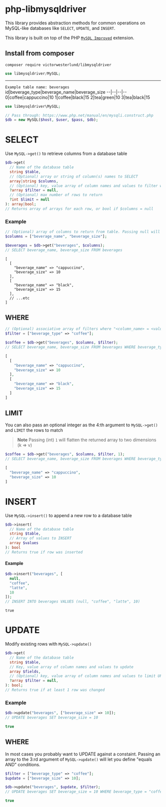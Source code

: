 # php-libmysqldriver

This library provides abstraction methods for common operations on MySQL-like databases like `SELECT`, `UPDATE`, and `INSERT`.

This library is built on top of the PHP [`MySQL Improved`](https://www.php.net/manual/en/book.mysqli.php) extension.

## Install from composer

```
composer require victorwesterlund/libmysqldriver
```

```php
use libmysqldriver/MySQL;
```

----

`Example table name: beverages`
id|beverage_type|beverage_name|beverage_size
--|--|--|--
0|coffee|cappuccino|10
1|coffee|black|15
2|tea|green|10
3|tea|black|15

```php
use libmysqldriver\MySQL;

// Pass through: https://www.php.net/manual/en/mysqli.construct.php
$db = new MySQL($host, $user, $pass, $db);
```

# SELECT

Use `MySQL->get()` to retrieve columns from a database table

```php
$db->get(
  // Name of the database table
  string $table,
  // (Optional) array or string of column(s) names to SELECT
  array|string $columns,
  // (Optional) key, value array of column names and values to filter with WHERE <column> = <value>
  ?array $filter = null,
  // (Optional) max number of rows to return
  ?int $limit = null
): array|bool;
// Returns array of arrays for each row, or bool if $columns = null
```

### Example
```php
// (Optional) array of columns to return from table. Passing null will return a bool if rows were matched
$columns = ["beverage_name", "beverage_size"];

$beverages = $db->get("beverages", $columns);
// SELECT beverage_name, beverage_size FROM beverages
```
```
[
  [
    "beverage_name" => "cappuccino",
    "beverage_size" => 10
  ],
  [
    "beverage_name" => "black",
    "beverage_size" => 15
  ],
  // ...etc
]
```

## WHERE

```php
// (Optional) associative array of filters where "<column_name> = <value>"
$filter = ["beverage_type" => "coffee"];

$coffee = $db->get("beverages", $columns, $filter);
// SELECT beverage_name, beverage_size FROM beverages WHERE beverage_type = "coffee"
```
```php
[
  [
    "beverage_name" => "cappuccino",
    "beverage_size" => 10
  ],
  [
    "beverage_name" => "black",
    "beverage_size" => 15
  ]
]
```

## LIMIT

You can also pass an optional integer as the 4:th argument to `MySQL->get()` and `LIMIT` the rows to match

> **Note**
> Passing (int) `1` will flatten the returned array to two dimensions (k => v)

```php
$coffee = $db->get("beverages", $columns, $filter, 1);
// SELECT beverage_name, beverage_size FROM beverages WHERE beverage_type = "coffee" LIMIT 1
```
```php
[
  "beverage_name" => "cappuccino",
  "beverage_size" => 10
]
```

# INSERT

Use `MySQL->insert()` to append a new row to a database table

```php
$db->insert(
  // Name of the database table
  string $table,
  // Array of values to INSERT
  array $values
): bool
// Returns true if row was inserted
```

#### Example

```php
$db->insert("beverages", [
  null,
  "coffee",
  "latte",
  10
]);
// INSERT INTO beverages VALUES (null, "coffee", "latte", 10)
```
```
true
```

# UPDATE

Modify existing rows with `MySQL->update()`

```php
$db->get(
  // Name of the database table
  string $table,
  // Key, value array of column names and values to update
  array $fields,
  // (Optional) key, value array of column names and values to limit UPDATE to with WHERE <column> = <value>
  ?array $filter = null,
): bool;
// Returns true if at least 1 row was changed
```

### Example
```php
$db->update("beverages", ["beverage_size" => 10]);
// UPDATE beverages SET beverage_size = 10
```
```php
true
```

## WHERE

In most cases you probably want to UPDATE against a constaint. Passing an array to the 3:rd argument of `MySQL->update()` will let you define "equals AND" conditions.

```php
$filter = ["beverage_type" => "coffee"];
$update = ["beverage_size" => 10];

$db->update("beverages", $update, $filter);
// UPDATE beverages SET beverage_size = 10 WHERE beverage_type = "coffee"
```
```php
true
```
